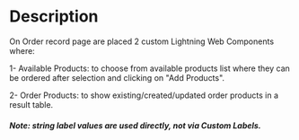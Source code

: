 # Description

On Order record page are placed 2 custom Lightning Web Components where:

1- Available Products: to choose from available products list where they can be ordered after selection and clicking on "Add Products".

2- Order Products: to show existing/created/updated order products in a result table.

##### Note: string label values are used directly, not via Custom Labels.